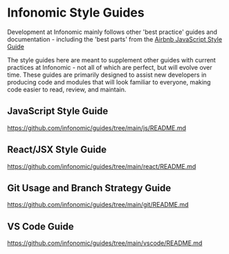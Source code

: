# Infonomic Style Guides

Development at Infonomic mainly follows other 'best practice' guides and documentation - including the 'best parts' from the [Airbnb JavaScript Style Guide](https://github.com/airbnb/javascript) 

The style guides here are meant to supplement other guides with current practices at Infonomic - not all of which are perfect, but will evolve over time. These guides are primarily designed to assist new developers in producing code and modules that will look familiar to everyone, making code easier to read, review, and maintain.

## JavaScript Style Guide

https://github.com/infonomic/guides/tree/main/js/README.md

## React/JSX Style Guide

https://github.com/infonomic/guides/tree/main/react/README.md

## Git Usage and Branch Strategy Guide

https://github.com/infonomic/guides/tree/main/git/README.md

## VS Code Guide

https://github.com/infonomic/guides/tree/main/vscode/README.md